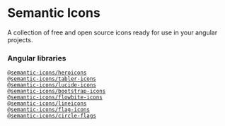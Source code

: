 # Semantic Icons

A collection of free and open source icons ready for use in your angular projects.

### Angular libraries

[`@semantic-icons/heroicons`](libs/heroicons)\
[`@semantic-icons/tabler-icons`](libs/tabler-icons)\
[`@semantic-icons/lucide-icons`](libs/lucide-icons)\
[`@semantic-icons/bootstrap-icons`](libs/bootstrap-icons)\
[`@semantic-icons/flowbite-icons`](libs/flowbite-icons)\
[`@semantic-icons/lineicons`](libs/lineicons)\
[`@semantic-icons/flag-icons`](libs/flag-icons)\
[`@semantic-icons/circle-flags`](libs/circle-flags)
